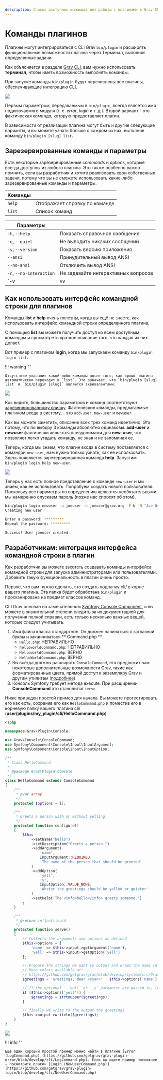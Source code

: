 ```yaml
---
description: Список доступных командов для работы с плагинами в Grav CLI.
---
```


# Команды плагинов

Плагины могут интегрироваться с CLI Grav `bin/plugin` и расширять функциональные возможности плагина через Терминал, выполняя определенные задачи.

Как объясняется в разделе [Grav CLI](../grav-cli), вам нужно использовать **терминал**, чтобы иметь возможность выполнять команды.

При запуске команды `bin/plugin` будут перечислены все плагины, обеспечивающие интеграцию CLI.

![](bin-plugin.png)

Первым параметром, передаваемым в `bin/plugin`, всегда является имя подключаемого модуля (т. е. _error_, _login_ и т. д.). Второй вариант - это фактическая _команда_, которую предоставляет плагин.

В зависимости от реализации плагина могут быть и другие следующие варианты, и вы можете узнать больше о каждом из них, выполнив команду `bin/plugin [slug] list`.

## Зарезервированные команды и параметры

Есть некоторые зарезервированные _commands_ и _options_, которые всегда доступны из любого плагина. Это также особенно важно помнить, если вы разработчик и хотите реализовать свои собственные задачи, потому что вы не сможете использовать какие-либо зарезервированные команды и параметры.


| **Команды**  |                               |
|--------------|-------------------------------|
| `help`       | Отображает справку по команде |
| `list`       | Список команд                 |



| **Параметры**                |                                                                                                               |
|------------------------------|---------------------------------------------------------------------------------------------------------------|
| `-h`, `--help`               | Показать справочное сообщение                                                                                 |
| `-q`, `--quiet`              | Не выводить никаких сообщений                                                                                 |
| `-v`, `--version`            | Показать версию приложения                                                                                    |
| `--ansi`                     | Принудительный вывод ANSI                                                                                     |
| `--no-ansi`                  | Отключить вывод ANSI                                                                                          |
| `-n`, `--no-interaction`     | Не задавайте интерактивных вопросов                                                                           |
| `-v|vv|vvv`, `--verbose`     | Увеличьте уровень детализации сообщений: 1 для обычного вывода, 2 для более подробного вывода и 3 для отладки |


## Как использовать интерфейс командной строки для плагинов

Команды **list** и **help** очень полезны, когда вы ещё не знаете, как использовать интерфейс командной строки определенного плагина.

С помощью **list** вы можете получить доступ ко всем доступным командам и просмотреть краткое описание того, что каждая из них делает.

Вот пример с плагином **login**, когда мы запускаем команду `bin/plugin login list`.

!!! warning ""

    Отсутствие указания какой-либо команды после того, как ярлык плагина автоматически переходит в `list`. Это означает, что `bin/plugin [slug] list` и `bin/plugin [slug]` являются эквивалентами.

![](bin-plugin-login.png)

Как видите, большинство параметров и команд соответствуют [зарезервированному списку](#zarezervirovannye-komandy-i-parametry). Фактические команды, предлагаемые плагином входа в систему, - это `add-user`, `new-user` и `newuser`.

Как вы можете заметить, описание всех трех команд идентично. Это потому, что по выбору 3 команды абсолютно одинаковы. **add-user** и **newuser** фактически являются псевдонимами для **new-user**, что позволяет легко угадать команду, не зная и не запоминая ее.

Теперь, когда мы знаем, что плагин входа в систему поставляется с командой `new-user`, нам нужно только узнать, как ее использовать. Здесь появляется зарезервированная команда **help**. Запустим `bin/plugin login help new-user`.

![](bin-plugin-newuser.png)

Теперь у нас есть полное представление о команде `new-user` и мы знаем, как ее использовать.
Попробуем создать нового пользователя. Поскольку все параметры по определению являются необязательными, мы намеренно опускаем пароль (позже нас спросят об этом).

```bash
bin/plugin login newuser -u joeuser -e joeuser@grav.org -P b -N "Joe User" -t "Site Administrator"
Creating new user

Enter a password: *********
Repeat the password: *********

Success! User joeuser created.
```

## Разработчикам: интеграция интерфейса командной строки в плагин

Как разработчик вы можете захотеть создавать команды интерфейса командной строки для запуска администраторами или пользователями. Добавить такую ​​функциональность в плагин очень просто.

Первое, что вам нужно сделать, это создать подпапку cli/ в корне вашего плагина. Эта папка будет обработана `bin/plugin` и просканирована на предмет классов команд.

CLI Grav основан на замечательном [Symfony Console Component](https://symfony.com/doc/current/components/console/introduction.html), и вы можете в значительной степени следить за их документацией для получения полной справки, есть только несколько важных вещей, которые следует учитывать.

1. Имя файла класса стандартное. Он должен начинаться с заглавной буквы и заканчиваться ** Command.php **.
    * `Hello.php`: НЕПРАВИЛЬНО
    * `helloworldCommand.php`: НЕПРАВИЛЬНО
    * `HelloworldCommand.php`: ВЕРНО
    * `HelloWorldCommand.php`: ВЕРНО
2. Вы всегда должны расширять `ConsoleCommand`, это предложит вам некоторые дополнительные возможности Grav, такие как форматированные цвета, прямой доступ к экземпляру Grav и другим утилитам ([подробнее](https://github.com/getgrav/grav/blob/develop/system/src/Grav/Console/ConsoleTrait.php)).
3. Консоль Symfony требует метода execute. При расширении **ConsoleCommand** это становится `serve`.

Ниже приведен простой пример для начала. Вы можете протестировать его как есть, сохранив его как `HelloCommand.php` и поместив его в корневую папку вашего плагина cli/ (**user/plugins/my_plugin/cli/HelloCommand.php**).

```php
<?php

namespace Grav\Plugin\Console;

use Grav\Console\ConsoleCommand;
use Symfony\Component\Console\Input\InputArgument;
use Symfony\Component\Console\Input\InputOption;

/**
 * Class HelloCommand
 *
 * @package Grav\Plugin\Console
 */
class HelloCommand extends ConsoleCommand
{
    /**
     * @var array
     */
    protected $options = [];

    /**
     * Greets a person with or without yelling
     */
    protected function configure()
    {
        $this
            ->setName("hello")
            ->setDescription("Greets a person.")
            ->addArgument(
                'name',
                InputArgument::REQUIRED,
                'The name of the person that should be greeted'
            )
            ->addOption(
                'yell',
                'y',
                InputOption::VALUE_NONE,
                'Wheter the greetings should be yelled or quieter'
            )
            ->setHelp('The <info>hello</info> greets someone.')
        ;
    }

    /**
     * @return int|null|void
     */
    protected function serve()
    {
        // Collects the arguments and options as defined
        $this->options = [
            'name' => $this->input->getArgument('name'),
            'yell' => $this->input->getOption('yell')
        ];

        // Prepare the strings we want to output and wraps the name into a cyan color
        // More colors available at:
        // https://github.com/getgrav/grav/blob/develop/system/src/Grav/Console/ConsoleTrait.php
        $greetings = 'Greetings, dear <cyan>' . $this->options['name'] . '</cyan>!';

        // If the optional `--yell` or `-y` parameter are passed in, let's convert everything to uppercase
        if ($this->options['yell']) {
            $greetings = strtoupper($greetings);
        }

        // finally we write to the output the greetings
        $this->output->writeln($greetings);
    }
}
```

![](grav-plugin-hello.png)

!!! info ""

    Ещё один хороший простой пример можно найти в плагине [Error (LogCommand.php)](https://github.com/getgrav/grav-plugin-error/blob/develop/cli/LogCommand.php). Если вы ищете пример посложнее — посмотрите плагин [Login (NewUserCommand.php)](https://github.com/getgrav/grav-plugin-login/blob/develop/cli/NewUserCommand.php)

